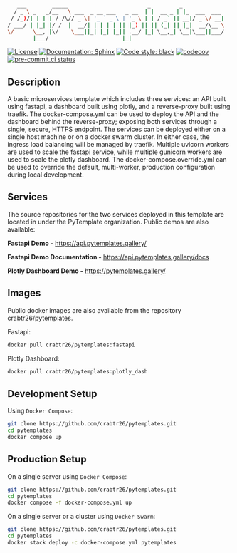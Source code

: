 ```bash

   ___        _____                         _         _
  / _ \ _   _/__   \ ___  _ __ ___   _ __  | |  __ _ | |_  ___  ___
 / /_)/| | | | / /\// _ \| '_ ` _ \ | '_ \ | | / _` || __|/ _ \/ __|
/ ___/ | |_| |/ /  |  __/| | | | | || |_) || || (_| || |_|  __/\__ \
\/      \__, |\/    \___||_| |_| |_|| .__/ |_| \__,_| \__|\___||___/
        |___/                       |_|

```
<!-- source - https://patorjk.com/software/taag/#p=display&h=1&f=Ogre&t=PyTemplates -->

[![License](https://img.shields.io/badge/License-Creative%20Commons%20Zero%20v1.0-informational?style=flat)](./LICENSE)
[![Documentation: Sphinx](https://img.shields.io/badge/Documentation-Sphinx-08476D?style=flat)](https://www.sphinx-doc.org/en/master/)
[![Code style: black](https://img.shields.io/badge/code%20style-black-151515?style=flat)](https://github.com/psf/black)
[![codecov](https://codecov.io/gh/crabtr26/pytemplates/branch/main/graph/badge.svg?token=RRYTJVFDG3)](https://codecov.io/gh/crabtr26/pytemplates)
[![pre-commit.ci status](https://results.pre-commit.ci/badge/github/crabtr26/pytemplates/main.svg)](https://results.pre-commit.ci/latest/github/crabtr26/pytemplates/main)
<!-- [![Imports: isort](https://img.shields.io/badge/%20imports-isort-EE8236?style=flat)](https://pycqa.github.io/isort/) -->

## Description

A basic microservices template which includes three services: an API built using fastapi, a dashboard built using plotly, and a reverse-proxy built using traefik. The docker-compose.yml can be used to deploy the API and the dashboard behind the reverse-proxy; exposing both services through a single, secure, HTTPS endpoint. The services can be deployed either on a single host machine or on a docker swarm cluster. In either case, the ingress load balancing will be managed by traefik. Multiple uvicorn workers are used to scale the fastapi service, while multiple gunicorn workers are used to scale the plotly dashboard. The docker-compose.override.yml can be used to override the default, multi-worker, production configuration during local development.

## Services
The source repositories for the two services deployed in this template are located in under the PyTemplate organization. Public demos are also available:

**Fastapi Demo -** https://api.pytemplates.gallery/

**Fastapi Demo Documentation -** https://api.pytemplates.gallery/docs

**Plotly Dashboard Demo -** https://pytemplates.gallery/

## Images

Public docker images are also available from the repository crabtr26/pytemplates.

Fastapi:

```bash
docker pull crabtr26/pytemplates:fastapi
```

Plotly Dashboard:

```bash
docker pull crabtr26/pytemplates:plotly_dash
```

## Development Setup

Using `Docker Compose`:

```bash
git clone https://github.com/crabtr26/pytemplates.git
cd pytemplates
docker compose up
```

## Production Setup
On a single server using `Docker Compose`:

```bash
git clone https://github.com/crabtr26/pytemplates.git
cd pytemplates
docker compose -f docker-compose.yml up
```

On a single server or a cluster using `Docker Swarm`:

```bash
git clone https://github.com/crabtr26/pytemplates.git
cd pytemplates
docker stack deploy -c docker-compose.yml pytemplates
```
